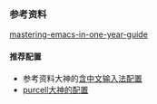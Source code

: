 ### 参考资料
[mastering-emacs-in-one-year-guide](https://github.com/redguardtoo/mastering-emacs-in-one-year-guide)

#### 推荐配置
* 参考资料大神的[含中文输入法配置](https://github.com/redguardtoo/emacs.d)
* [purcell大神的配置](https://github.com/purcell/emacs.d)
